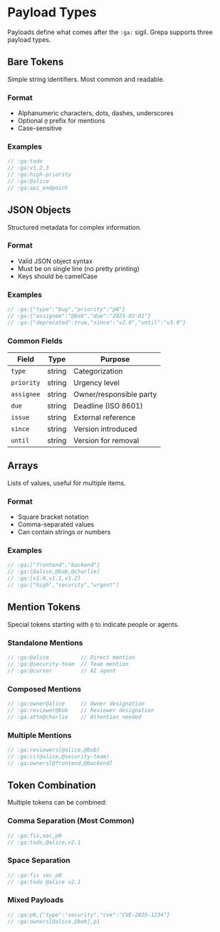 # Payload Types

Payloads define what comes after the `:ga:` sigil. Grepa supports three payload types.

## Bare Tokens

Simple string identifiers. Most common and readable.

### Format
- Alphanumeric characters, dots, dashes, underscores
- Optional `@` prefix for mentions
- Case-sensitive

### Examples
```javascript
// :ga:todo
// :ga:v1.2.3
// :ga:high-priority
// :ga:@alice
// :ga:api_endpoint
```

## JSON Objects

Structured metadata for complex information.

### Format
- Valid JSON object syntax
- Must be on single line (no pretty printing)
- Keys should be camelCase

### Examples
```javascript
// :ga:{"type":"bug","priority":"p0"}
// :ga:{"assignee":"@bob","due":"2025-02-01"}
// :ga:{"deprecated":true,"since":"v2.0","until":"v3.0"}
```

### Common Fields
| Field | Type | Purpose |
|-------|------|---------|
| `type` | string | Categorization |
| `priority` | string | Urgency level |
| `assignee` | string | Owner/responsible party |
| `due` | string | Deadline (ISO 8601) |
| `issue` | string | External reference |
| `since` | string | Version introduced |
| `until` | string | Version for removal |

## Arrays

Lists of values, useful for multiple items.

### Format
- Square bracket notation
- Comma-separated values
- Can contain strings or numbers

### Examples
```javascript
// :ga:["frontend","backend"]
// :ga:[@alice,@bob,@charlie]
// :ga:[v1.0,v1.1,v1.2]
// :ga:["high","security","urgent"]
```

## Mention Tokens

Special tokens starting with `@` to indicate people or agents.

### Standalone Mentions
```javascript
// :ga:@alice          // Direct mention
// :ga:@security-team  // Team mention
// :ga:@cursor         // AI agent
```

### Composed Mentions
```javascript
// :ga:owner@alice     // Owner designation
// :ga:reviewer@bob    // Reviewer designation
// :ga:attn@charlie    // Attention needed
```

### Multiple Mentions
```javascript
// :ga:reviewers[@alice,@bob]
// :ga:cc(@alice,@security-team)
// :ga:owners[@frontend,@backend]
```

## Token Combination

Multiple tokens can be combined:

### Comma Separation (Most Common)
```javascript
// :ga:fix,sec,p0
// :ga:todo,@alice,v2.1
```

### Space Separation
```javascript
// :ga:fix sec p0
// :ga:todo @alice v2.1
```

### Mixed Payloads
```javascript
// :ga:p0,{"type":"security","cve":"CVE-2025-1234"}
// :ga:owners[@alice,@bob],p1
```